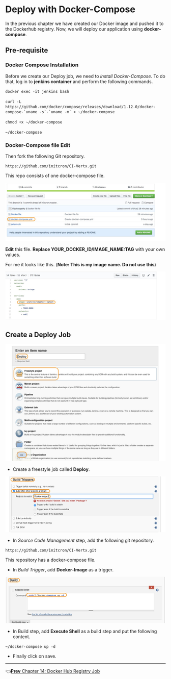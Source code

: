 # Deploy with Docker-Compose

In the previous chapter we have created our Docker image and pushed it to the Dockerhub registry.
Now, we will deploy our application using **docker-compose**.

## Pre-requisite

### Docker Compose Installation

Before we create our Deploy job, we need to *install Docker-Compose*. To do that, log in to **jenkins container** and perform the following commands.

```
docker exec -it jenkins bash

curl -L https://github.com/docker/compose/releases/download/1.12.0/docker-compose-`uname -s`-`uname -m` > ~/docker-compose

chmod +x ~/docker-compose

~/docker-compose
```

### Docker-Compose file Edit

Then fork the following Git repository.

```
https://github.com/initcron/CI-Vertx.git
```

This repo consists of one docker-compose file.

![compose](images/docker-compose/compose.jpg)

**Edit** this file. **Replace YOUR_DOCKER_ID/IMAGE_NAME:TAG** with your own values.

For me it looks like this. (**Note: This is my image name. Do not use this**)

![image](images/docker-compose/image.jpg)


## Create a Deploy Job

![job](images/docker-compose/job.jpg)

* Create a freestyle job called **Deploy**.

![trigger](images/docker-compose/trigger.jpg)

* In *Source Code Management* step, add the following git repository.

```
https://github.com/initcron/CI-Vertx.git
```

This repository has a docker-compose file.

* In *Build Trigger*, add **Docker-Image** as a trigger.

![build](images/docker-compose/build.jpg)

* In Build step, add **Execute Shell** as a build step and put the following content.

```
~/docker-compose up -d
```

* Finally click on save.

----
:point_left:[**Prev** Chapter 14: Docker Hub Registry Job](https://github.com/vijayboopathy/CI-Vertx-Doc/blob/master/Continuous-Delivery/chapters/130_create_docker_image.md)
